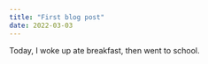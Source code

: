 ```yaml
---
title: "First blog post"
date: 2022-03-03
---
```


Today, I woke up ate breakfast, then went to school.
